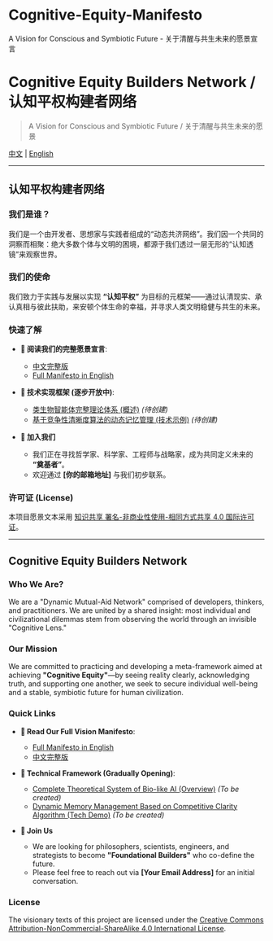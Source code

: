 # Cognitive-Equity-Manifesto
A Vision for Conscious and Symbiotic Future - 关于清醒与共生未来的愿景宣言

# Cognitive Equity Builders Network / 认知平权构建者网络

> A Vision for Conscious and Symbiotic Future / 关于清醒与共生未来的愿景

[中文](#认知平权构建者网络) | [English](#cognitive-equity-builders-network)

---

## 认知平权构建者网络

### 我们是谁？

我们是一个由开发者、思想家与实践者组成的“动态共济网络”。我们因一个共同的洞察而相聚：绝大多数个体与文明的困境，都源于我们透过一层无形的“认知透镜”来观察世界。

### 我们的使命

我们致力于实践与发展以实现 **“认知平权”** 为目标的元框架——通过认清现实、承认真相与彼此扶助，来安顿个体生命的幸福，并寻求人类文明稳健与共生的未来。

### 快速了解

- **📜 阅读我们的完整愿景宣言**:
    - [中文完整版](MANIFESTO.zh-CN.md)
    - [Full Manifesto in English](MANIFESTO.en.md)

- **🔧 技术实现框架 (逐步开放中)**:
    - [类生物智能体完整理论体系 (概述)](THEORY.zh-CN.md) *(待创建)*
    - [基于竞争性清晰度算法的动态记忆管理 (技术示例)](PATENT_DRAFT_EXAMPLE.md) *(待创建)*

- **👥 加入我们**
    - 我们正在寻找哲学家、科学家、工程师与战略家，成为共同定义未来的 **“奠基者”**。
    - 欢迎通过 **[你的邮箱地址]** 与我们初步联系。

### 许可证 (License)

本项目愿景文本采用 [知识共享 署名-非商业性使用-相同方式共享 4.0 国际许可证](LICENSE.md)。

---

## Cognitive Equity Builders Network

### Who We Are?

We are a "Dynamic Mutual-Aid Network" comprised of developers, thinkers, and practitioners. We are united by a shared insight: most individual and civilizational dilemmas stem from observing the world through an invisible "Cognitive Lens."

### Our Mission

We are committed to practicing and developing a meta-framework aimed at achieving **"Cognitive Equity"**—by seeing reality clearly, acknowledging truth, and supporting one another, we seek to secure individual well-being and a stable, symbiotic future for human civilization.

### Quick Links

- **📜 Read Our Full Vision Manifesto**:
    - [Full Manifesto in English](MANIFESTO.en.md)
    - [中文完整版](MANIFESTO.zh-CN.md)

- **🔧 Technical Framework (Gradually Opening)**:
    - [Complete Theoretical System of Bio-like AI (Overview)](THEORY.en.md) *(To be created)*
    - [Dynamic Memory Management Based on Competitive Clarity Algorithm (Tech Demo)](PATENT_DRAFT_EXAMPLE.md) *(To be created)*

- **👥 Join Us**
    - We are looking for philosophers, scientists, engineers, and strategists to become **"Foundational Builders"** who co-define the future.
    - Please feel free to reach out via **[Your Email Address]** for an initial conversation.

### License

The visionary texts of this project are licensed under the [Creative Commons Attribution-NonCommercial-ShareAlike 4.0 International License](LICENSE.md).
